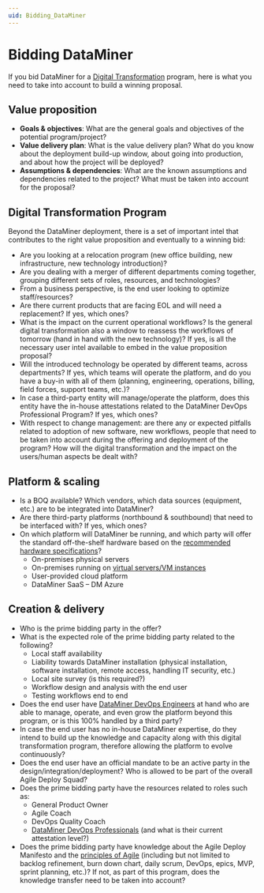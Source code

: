 ```yaml
---
uid: Bidding_DataMiner
---
```


# Bidding DataMiner

If you bid DataMiner for a [Digital Transformation](xref:Overview_Platform_intro) program, here is what you need to take into account to build a winning proposal.

## Value proposition

- **Goals & objectives**: What are the general goals and objectives of the potential program/project?
- **Value delivery plan**: What is the value delivery plan? What do you know about the deployment build-up window, about going into production, and about how the project will be deployed?
- **Assumptions & dependencies**: What are the known assumptions and dependencies related to the project? What must be taken into account for the proposal?

## Digital Transformation Program

Beyond the DataMiner deployment, there is a set of important intel that contributes to the right value proposition and eventually to a winning bid:

- Are you looking at a relocation program (new office building, new infrastructure, new technology introduction)?
- Are you dealing with a merger of different departments coming together, grouping different sets of roles, resources, and technologies?
- From a business perspective, is the end user looking to optimize staff/resources?
- Are there current products that are facing EOL and will need a replacement? If yes, which ones?
- What is the impact on the current operational workflows? Is the general digital transformation also a window to reassess the workflows of tomorrow (hand in hand with the new technology)? If yes, is all the necessary user intel available to embed in the value proposition proposal?
- Will the introduced technology be operated by different teams, across departments? If yes, which teams will operate the platform, and do you have a buy-in with all of them (planning, engineering, operations, billing, field forces, support teams, etc.)?
- In case a third-party entity will manage/operate the platform, does this entity have the in-house attestations related to the DataMiner DevOps Professional Program? If yes, which ones?
- With respect to change management: are there any or expected pitfalls related to adoption of new software, new workflows, people that need to be taken into account during the offering and deployment of the program? How will the digital transformation and the impact on the users/human aspects be dealt with?

## Platform & scaling

- Is a BOQ available? Which vendors, which data sources (equipment, etc.) are to be integrated into DataMiner?
- Are there third-party platforms (northbound & southbound) that need to be interfaced with? If yes, which ones?
- On which platform will DataMiner be running, and which party will offer the standard off-the-shelf hardware based on the [recommended hardware specifications](xref:DataMiner_Compute_Requirements)?
  - On-premises physical servers
  - On-premises running on [virtual servers/VM instances](xref:Regarding_virtual_servers)
  - User-provided cloud platform
  - DataMiner SaaS – DM Azure

## Creation & delivery

- Who is the prime bidding party in the offer?
- What is the expected role of the prime bidding party related to the following?
  - Local staff availability
  - Liability towards DataMiner installation (physical installation, software installation, remote access, handling IT security, etc.)
  - Local site survey (is this required?)
  - Workflow design and analysis with the end user
  - Testing workflows end to end
- Does the end user have [DataMiner DevOps Engineers](xref:Overview_DevOps_index) at hand who are able to manage, operate, and even grow the platform beyond this program, or is this 100% handled by a third party?
- In case the end user has no in-house DataMiner expertise, do they intend to build up the knowledge and capacity along with this digital transformation program, therefore allowing the platform to evolve continuously?
- Does the end user have an official mandate to be an active party in the design/integration/deployment? Who is allowed to be part of the overall Agile Deploy Squad?
- Does the prime bidding party have the resources related to roles such as:
  - General Product Owner
  - Agile Coach
  - DevOps Quality Coach
  - [DataMiner DevOps Professionals](xref:Overview_DevOps_index) (and what is their current attestation level?)
- Does the prime bidding party have knowledge about the Agile Deploy Manifesto and the [principles of Agile](https://community.dataminer.services/agile-dictionary/) (including but not limited to backlog refinement, burn down chart, daily scrum, DevOps, epics, MVP, sprint planning, etc.)? If not, as part of this program, does the knowledge transfer need to be taken into account?
